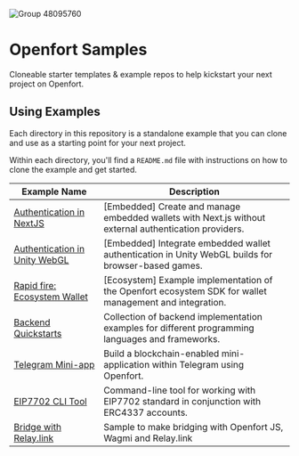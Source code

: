 ![Group 48095760](https://github.com/user-attachments/assets/ce49cf85-7e38-4ff5-9ff0-05042667a3d8)

# Openfort Samples

Cloneable starter templates & example repos to help kickstart your next project on Openfort.

## Using Examples

Each directory in this repository is a standalone example that you can clone and use as a starting point for your next project.

Within each directory, you'll find a `README.md` file with instructions on how to clone the example and get started.

| Example Name                                                                                                              | Description                                                                                                             |
| ------------------------------------------------------------------------------------------------------------------------ | ----------------------------------------------------------------------------------------------------------------------- |
| [Authentication in NextJS](https://github.com/openfort-xyz/openfort-js/tree/main/examples/apps/auth-sample)                        | [Embedded] Create and manage embedded wallets with Next.js without external authentication providers.                    |
| [Authentication in Unity WebGL](https://github.com/openfort-xyz/openfort-csharp-unity/tree/main/sample)                      | [Embedded] Integrate embedded wallet authentication in Unity WebGL builds for browser-based games.                       |                          |
| [Rapid fire: Ecosystem Wallet](https://github.com/openfort-xyz/ecosystem-sample)                                                        | [Ecosystem] Example implementation of the Openfort ecosystem SDK for wallet management and integration.                   |                               |
| [Backend Quickstarts](backend-quickstarts)                                                                              | Collection of backend implementation examples for different programming languages and frameworks.                         |
| [Telegram Mini-app](https://github.com/openfort-xyz/sample-telegram-mini-app)                                           | Build a blockchain-enabled mini-application within Telegram using Openfort.                                              |                                                |
| [EIP7702 CLI Tool](https://github.com/openfort-xyz/openfort-7702-cli)                                                  | Command-line tool for working with EIP7702 standard in conjunction with ERC4337 accounts.                                |
| [Bridge with Relay.link](https://github.com/openfort-xyz/reservoir0x-relay-embeddedwallet)  | Sample to make bridging with Openfort JS, Wagmi and Relay.link | 
